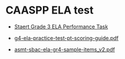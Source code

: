# CAASPP ELA test

-   [Staert Grade 3 ELA Performance Task](./Benchmark_Narrative-Performance-Task.md)

-   [g4-ela-practice-test-pt-scoring-guide.pdf](https://beatlesm.s3.us-west-1.amazonaws.com/Shuhan/CAASPP/g4-ela-practice-test-pt-scoring-guide.pdf)

-   [asmt-sbac-ela-gr4-sample-items_v2.pdf](https://beatlesm.s3.us-west-1.amazonaws.com/Shuhan/CAASPP/asmt-sbac-ela-gr4-sample-items_v2.pdf)

